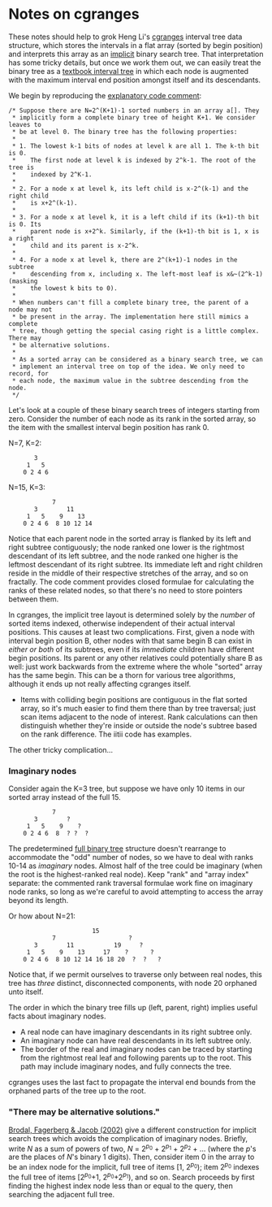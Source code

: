 # Notes on cgranges

These notes should help to grok Heng Li's [cgranges](https://github.com/lh3/cgranges) interval tree data structure, which stores the intervals in a flat array (sorted by begin position) and interprets this array as an [implicit](https://en.wikipedia.org/wiki/Implicit_data_structure) binary search tree. That interpretation has some tricky details, but once we work them out, we can easily treat the binary tree as a [textbook interval tree](https://en.wikipedia.org/wiki/Interval_tree#Augmented_tree) in which each node is augmented with the maximum interval end position amongst itself and its descendants.

We begin by reproducing the [explanatory code comment](https://github.com/lh3/cgranges/blob/master/cpp/IITree.h):

```
/* Suppose there are N=2^(K+1)-1 sorted numbers in an array a[]. They
 * implicitly form a complete binary tree of height K+1. We consider leaves to
 * be at level 0. The binary tree has the following properties:
 *
 * 1. The lowest k-1 bits of nodes at level k are all 1. The k-th bit is 0.
 *    The first node at level k is indexed by 2^k-1. The root of the tree is
 *    indexed by 2^K-1.
 *
 * 2. For a node x at level k, its left child is x-2^(k-1) and the right child
 *    is x+2^(k-1).
 *
 * 3. For a node x at level k, it is a left child if its (k+1)-th bit is 0. Its
 *    parent node is x+2^k. Similarly, if the (k+1)-th bit is 1, x is a right
 *    child and its parent is x-2^k.
 *
 * 4. For a node x at level k, there are 2^(k+1)-1 nodes in the subtree
 *    descending from x, including x. The left-most leaf is x&~(2^k-1) (masking
 *    the lowest k bits to 0).
 *
 * When numbers can't fill a complete binary tree, the parent of a node may not
 * be present in the array. The implementation here still mimics a complete
 * tree, though getting the special casing right is a little complex. There may
 * be alternative solutions.
 *
 * As a sorted array can be considered as a binary search tree, we can
 * implement an interval tree on top of the idea. We only need to record, for
 * each node, the maximum value in the subtree descending from the node.
 */
 ```

Let's look at a couple of these binary search trees of integers starting from zero. Consider the number of each node as its rank in the sorted array, so the item with the smallest interval begin position has rank 0.

N=7, K=2:
```
       3
     1   5
    0 2 4 6
```

N=15, K=3:
```
            7
       3        11
     1   5    9    13
    0 2 4 6  8 10 12 14
```

Notice that each parent node in the sorted array is flanked by its left and right subtree contiguously; the node ranked one lower is the rightmost descendant of its left subtree, and the node ranked one higher is the leftmost descendant of its right subtree. Its immediate left and right children reside in the middle of their respective stretches of the array, and so on fractally. The code comment provides closed formulae for calculating the ranks of these related nodes, so that there's no need to store pointers between them.

In cgranges, the implicit tree layout is determined solely by the *number* of sorted items indexed, otherwise independent of their actual interval positions. This causes at least two complications. First, given a node with interval begin position B, other nodes with that same begin B can exist in *either or both* of its subtrees, even if its *immediate* children have different begin positions. Its parent or any other relatives could potentially share B as well: just work backwards from the extreme where the whole "sorted" array has the same begin. This can be a thorn for various tree algorithms, although it ends up not really affecting cgranges itself.

* Items with colliding begin positions are contiguous in the flat sorted array, so it's much easier to find them there than by tree traversal; just scan items adjacent to the node of interest. Rank calculations can then distinguish whether they're inside or outside the node's subtree based on the rank difference. The iitii code has examples.

The other tricky complication...

### Imaginary nodes

Consider again the K=3 tree, but suppose we have only 10 items in our sorted array instead of the full 15.

```
            7
       3        ?
     1   5    9    ?
    0 2 4 6  8  ? ?  ?
```

The predetermined [full binary tree](https://web.cecs.pdx.edu/~sheard/course/Cs163/Doc/FullvsComplete.html) structure doesn't rearrange to accommodate the "odd" number of nodes, so we have to deal with ranks 10-14 as *imaginary* nodes. Almost half of the tree could be imaginary (when the root is the highest-ranked real node). Keep "rank" and "array index" separate: the commented rank traversal formulae work fine on imaginary node ranks, so long as we're careful to avoid attempting to access the array beyond its length.

Or how about N=21:

```
                       15
            7                    ?
       3        11           19     ?
     1   5    9    13     17    ?      ?
    0 2 4 6  8 10 12 14 16 18 20  ?  ?   ?
```

Notice that, if we permit ourselves to traverse only between real nodes, this tree has *three* distinct, disconnected components, with node 20 orphaned unto itself.

The order in which the binary tree fills up (left, parent, right) implies useful facts about imaginary nodes.

* A real node can have imaginary descendants in its right subtree only.
* An imaginary node can have real descendants in its left subtree only.
* The border of the real and imaginary nodes can be traced by starting from the rightmost real leaf and following parents up to the root. This path may include imaginary nodes, and fully connects the tree.

cgranges uses the last fact to propagate the interval end bounds from the orphaned parts of the tree up to the root.

### "There may be alternative solutions."

[Brodal, Fagerberg & Jacob (2002)](https://www.cs.au.dk/~gerth/papers/soda02.pdf) give a different construction for implicit search trees which avoids the complication of imaginary nodes. Briefly, write *N* as a sum of powers of two, *N* = 2<sup>*p*<sub>0</sub></sup> + 2<sup>*p*<sub>1</sub></sup> + 2<sup>*p*<sub>2</sub></sup> + ... (where the *p*'s are the places of *N*'s binary 1 digits). Then, consider item 0 in the array to be an index node for the implicit, full tree of items [1, 2<sup>*p*<sub>0</sub></sup>); item 2<sup>*p*<sub>0</sub></sup> indexes the full tree of items [2<sup>*p*<sub>0</sub></sup>+1, 2<sup>*p*<sub>0</sub></sup>+2<sup>*p*<sub>1</sub></sup>), and so on. Search proceeds by first finding the highest index node less than or equal to the query, then searching the adjacent full tree.
